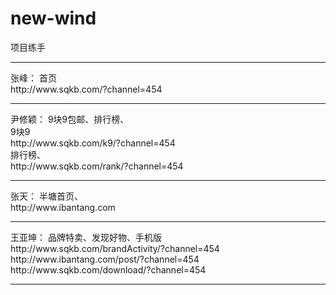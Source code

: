 # new-wind
项目练手
<hr/>
张峰： 首页
<br/>
http://www.sqkb.com/?channel=454
<hr/>
尹修颖： 9块9包邮、排行榜、
<br/>
9块9
<br/>
http://www.sqkb.com/k9/?channel=454
<br/>
排行榜、
<br/>
http://www.sqkb.com/rank/?channel=454
<hr/>
张天： 半塘首页、
<br/>
http://www.ibantang.com
<hr/>
王亚坤： 品牌特卖、发现好物、手机版
<br/>
http://www.sqkb.com/brandActivity/?channel=454<br/>
http://www.ibantang.com/post/?channel=454<br/>
http://www.sqkb.com/download/?channel=454	<br/>
<hr/>
